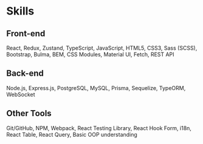 <h1> Skills</h1> 
<h2>Front-end</h2>

React, Redux, Zustand, TypeScript, JavaScript, HTML5, CSS3, Sass (SCSS), Bootstrap, Bulma, BEM, CSS Modules, Material UI, Fetch, REST API




<h2>Back-end</h2>

Node.js, Express.js, PostgreSQL, MySQL, Prisma, Sequelize, TypeORM, WebSocket

<h2>Other Tools</h2>

Git/GitHub, NPM, Webpack, React Testing Library, React Hook Form, i18n, React Table, React Query, Basic OOP understanding

